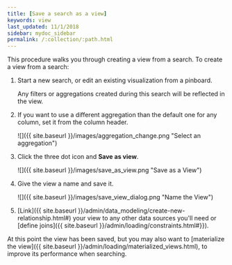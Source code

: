 ```yaml
---
title: [Save a search as a view]
keywords: view
last_updated: 11/1/2018
sidebar: mydoc_sidebar
permalink: /:collection/:path.html
---
```

This procedure walks you through creating a view from a search. To create a view from a search:

1. Start a new search, or edit an existing visualization from a pinboard.

    Any filters or aggregations created during this search will be reflected in the view.

2. If you want to use a different aggregation than the default one for any column, set it from the column header.

     ![]({{ site.baseurl }}/images/aggregation_change.png "Select an aggregation")

3. Click the three dot icon and **Save as view**.

     ![]({{ site.baseurl }}/images/save_as_view.png "Save as a View")

4. Give the view a name and save it.

     ![]({{ site.baseurl }}/images/save_view_dialog.png "Name the View")

5. [Link]({{ site.baseurl }}/admin/data_modeling/create-new-relationship.html#) your view to any other data sources you'll need or [define joins]({{ site.baseurl }}/admin/loading/constraints.html#}}).

At this point the view has been saved, but you may also want to [materialize the view]({{ site.baseurl }}/admin/loading/materialized_views.html), to improve its performance when searching.
